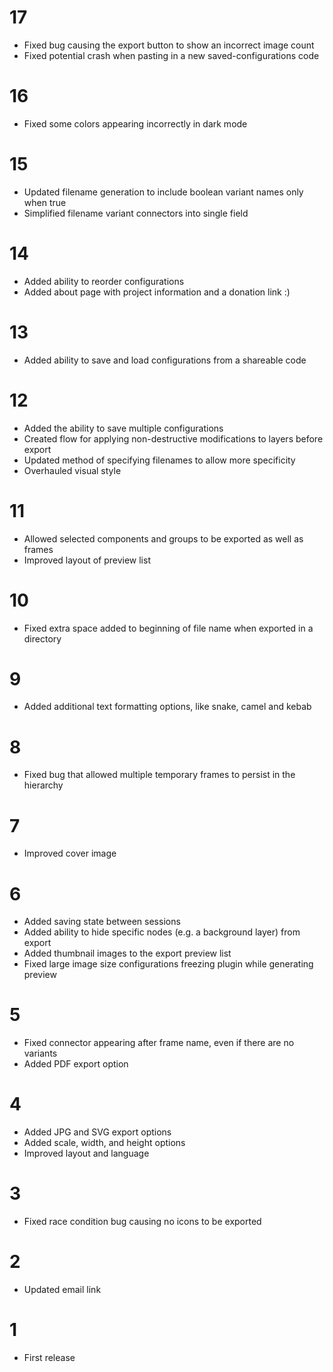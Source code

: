 # 17

- Fixed bug causing the export button to show an incorrect image count
- Fixed potential crash when pasting in a new saved-configurations code

# 16

- Fixed some colors appearing incorrectly in dark mode

# 15

- Updated filename generation to include boolean variant names only when true
- Simplified filename variant connectors into single field

# 14

- Added ability to reorder configurations
- Added about page with project information and a donation link :)

# 13

- Added ability to save and load configurations from a shareable code

# 12

- Added the ability to save multiple configurations
- Created flow for applying non-destructive modifications to layers before export
- Updated method of specifying filenames to allow more specificity
- Overhauled visual style

# 11

- Allowed selected components and groups to be exported as well as frames
- Improved layout of preview list

# 10

- Fixed extra space added to beginning of file name when exported in a directory

# 9

- Added additional text formatting options, like snake, camel and kebab

# 8

- Fixed bug that allowed multiple temporary frames to persist in the hierarchy

# 7

- Improved cover image

# 6

- Added saving state between sessions
- Added ability to hide specific nodes (e.g. a background layer) from export
- Added thumbnail images to the export preview list
- Fixed large image size configurations freezing plugin while generating preview

# 5

- Fixed connector appearing after frame name, even if there are no variants
- Added PDF export option

# 4

- Added JPG and SVG export options
- Added scale, width, and height options
- Improved layout and language

# 3

- Fixed race condition bug causing no icons to be exported

# 2

- Updated email link

# 1

- First release
